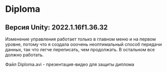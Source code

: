 # Diploma

Версия Unity: 2022.1.16f1.36.32
-------------------------------

Изменение управления работает только в главном меню и на первом уровне, потому что я создала ооочень неоптимальный способ передачи данных, так что легче переписать, чем продолжать. В остальном все должно работать.

Файл Diploma.avi - презентация-видео для защиты диплома
